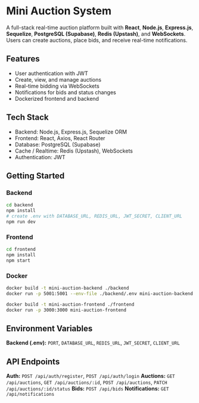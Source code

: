 # Mini Auction System

A full-stack real-time auction platform built with **React**, **Node.js**, **Express.js**, **Sequelize**, **PostgreSQL (Supabase)**, **Redis (Upstash)**, and **WebSockets**. Users can create auctions, place bids, and receive real-time notifications.

## Features

- User authentication with JWT
- Create, view, and manage auctions
- Real-time bidding via WebSockets
- Notifications for bids and status changes
- Dockerized frontend and backend

## Tech Stack

- Backend: Node.js, Express.js, Sequelize ORM
- Frontend: React, Axios, React Router
- Database: PostgreSQL (Supabase)
- Cache / Realtime: Redis (Upstash), WebSockets
- Authentication: JWT

## Getting Started

### Backend

```bash
cd backend
npm install
# create .env with DATABASE_URL, REDIS_URL, JWT_SECRET, CLIENT_URL
npm run dev
```

### Frontend

```bash
cd frontend
npm install
npm start
```

### Docker

```bash
docker build -t mini-auction-backend ./backend
docker run -p 5001:5001 --env-file ./backend/.env mini-auction-backend

docker build -t mini-auction-frontend ./frontend
docker run -p 3000:3000 mini-auction-frontend
```

## Environment Variables

**Backend (.env):**
`PORT`, `DATABASE_URL`, `REDIS_URL`, `JWT_SECRET`, `CLIENT_URL`

## API Endpoints

**Auth:** `POST /api/auth/register`, `POST /api/auth/login`
**Auctions:** `GET /api/auctions`, `GET /api/auctions/:id`, `POST /api/auctions`, `PATCH /api/auctions/:id/status`
**Bids:** `POST /api/bids`
**Notifications:** `GET /api/notifications`
